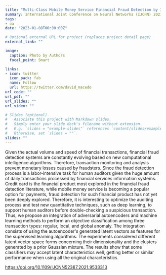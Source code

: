 ```yaml
---
title: "Multi-Class Mobile Money Service Financial Fraud Detection by Integrating Supervised Learning with Adversarial Autoencoders"
summary: International Joint Conference on Neural Networks (IJCNN) 2021
tags:
- oa
date: "2023-01-08T00:00:00Z"

# Optional external URL for project (replaces project detail page).
external_link: ""

image:
  caption: Photo by Authors
  focal_point: Smart

links:
- icon: twitter
  icon_pack: fab
  name: Follow
  url: https://twitter.com/david_macedo
url_code: ""
url_pdf: ""
url_slides: ""
url_video: ""

# Slides (optional).
#   Associate this project with Markdown slides.
#   Simply enter your slide deck's filename without extension.
#   E.g. `slides = "example-slides"` references `content/slides/example-slides.md`.
#   Otherwise, set `slides = ""`.
slides: ""
---
```


Given the actual volume and speed of financial transactions, financial fraud detection systems are constantly evolving based on new computational intelligence algorithms. Therefore, transaction monitoring and analysis prevent monetary losses caused by fraudsters. Since the fraud detection process is a labor-intensive task for human auditors given the huge amount of daily transactions processed by financial services information systems. Credit card is the financial product most explored in the financial fraud detection literature, while mobile money service is becoming a popular option for payments, fraud detection for such financial product has not yet been deeply explored. Therefore, it is interesting to optimize the auditing process and test new quantitative techniques, such as deep learning, to support human auditors before double-checking a suspicious transaction. Thus, we propose an integration of adversarial autoencoders and machine learning methods to perform an objective classification among three transaction types: regular, local, and global anomaly. The integration consists of using the autoencoder's generated latent vectors as features for the supervised learning algorithms. The experiments considered different latent vector space forms concerning their dimensionality and the clusters generated by a prior Gaussian mixture. The results show that some classifiers may accept latent characteristics well, getting better or similar performance when using all the original characteristics.

https://doi.org/10.1109/IJCNN52387.2021.9533313
